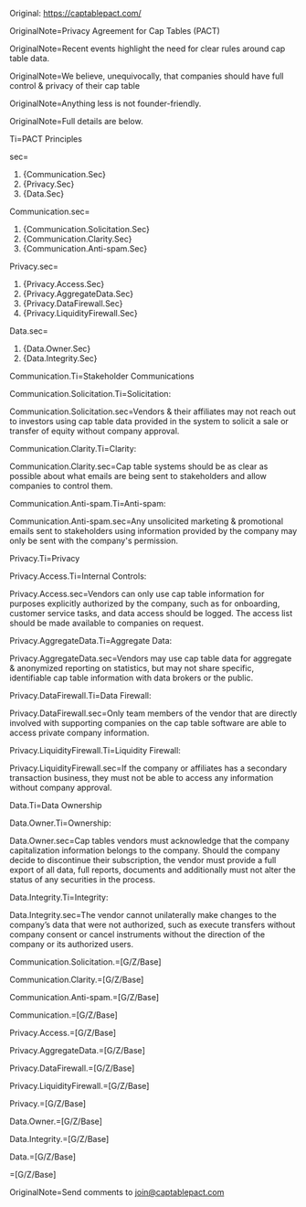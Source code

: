
Original:  https://captablepact.com/ 

OriginalNote=Privacy Agreement for Cap Tables (PACT)

OriginalNote=Recent events highlight the need for clear rules around cap table data. 

OriginalNote=We believe, unequivocally, that companies should have full control & privacy of their cap table  

OriginalNote=Anything less is not founder-friendly.

OriginalNote=Full details are below.

Ti=PACT Principles

sec=<ol><li>{Communication.Sec}</li><li>{Privacy.Sec}</li><li>{Data.Sec}</li></ol>

Communication.sec=<ol><li>{Communication.Solicitation.Sec}</li><li>{Communication.Clarity.Sec}</li><li>{Communication.Anti-spam.Sec}</li></ol>

Privacy.sec=<ol><li>{Privacy.Access.Sec}</li><li>{Privacy.AggregateData.Sec}</li><li>{Privacy.DataFirewall.Sec}</li><li>{Privacy.LiquidityFirewall.Sec}</li></ol>

Data.sec=<ol><li>{Data.Owner.Sec}</li><li>{Data.Integrity.Sec}</li></ol>

Communication.Ti=Stakeholder Communications

Communication.Solicitation.Ti=Solicitation:

Communication.Solicitation.sec=Vendors & their affiliates may not reach out to investors using cap table data provided in the system to solicit a sale or transfer of equity without company approval. 

Communication.Clarity.Ti=Clarity:

Communication.Clarity.sec=Cap table systems should be as clear as possible about what emails are being sent to stakeholders and allow companies to control them. 

Communication.Anti-spam.Ti=Anti-spam:

Communication.Anti-spam.sec=Any unsolicited marketing & promotional emails sent to stakeholders using information provided by the company may only be sent with the company's permission. 

Privacy.Ti=Privacy

Privacy.Access.Ti=Internal Controls:

Privacy.Access.sec=Vendors can only use cap table information for purposes explicitly authorized by the company, such as for onboarding, customer service tasks, and data access should be logged. The access list should be made available to companies on request. 

Privacy.AggregateData.Ti=Aggregate Data:

Privacy.AggregateData.sec=Vendors may use cap table data for aggregate & anonymized reporting on statistics, but may not share specific, identifiable cap table information with data brokers or the public.

Privacy.DataFirewall.Ti=Data Firewall:

Privacy.DataFirewall.sec=Only team members of the vendor that are directly involved with supporting companies on the cap table software are able to access private company information. 

Privacy.LiquidityFirewall.Ti=Liquidity Firewall:

Privacy.LiquidityFirewall.sec=If the company or affiliates has a secondary transaction business, they must not be able to access any information without company approval. 

Data.Ti=Data Ownership

Data.Owner.Ti=Ownership:

Data.Owner.sec=Cap tables vendors must acknowledge that the company capitalization information belongs to the company. Should the company decide to discontinue their subscription, the vendor must provide a full export of all data, full reports, documents and additionally must not alter the status of any securities in the process. 

Data.Integrity.Ti=Integrity:

Data.Integrity.sec=The vendor cannot unilaterally make changes to the company’s data that were not authorized, such as execute transfers without company consent or cancel instruments without the direction of the company or its authorized users. 

Communication.Solicitation.=[G/Z/Base]

Communication.Clarity.=[G/Z/Base]

Communication.Anti-spam.=[G/Z/Base]

Communication.=[G/Z/Base]

Privacy.Access.=[G/Z/Base]

Privacy.AggregateData.=[G/Z/Base]

Privacy.DataFirewall.=[G/Z/Base]

Privacy.LiquidityFirewall.=[G/Z/Base]

Privacy.=[G/Z/Base]

Data.Owner.=[G/Z/Base]

Data.Integrity.=[G/Z/Base]

Data.=[G/Z/Base]

=[G/Z/Base]

OriginalNote=Send comments to join@captablepact.com

